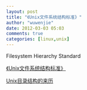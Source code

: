 ```yaml
---
layout: post
title: "《Unix文件系统结构标准》"
author: "wuwenjie"
date: 2012-03-03 05:03
comments: true
categories: [linux,unix]
---
```

Filesystem Hierarchy Standard

<a title="Filesystem Hierarchy Standard" href="http://www.pathname.com/fhs/pub/fhs-2.3.html" target="_blank">《Unix文件系统结构标准》</a>

<a title="a_history_of_unix_directory_structure" href="http://www.ruanyifeng.com/blog/2012/02/a_history_of_unix_directory_structure.html" target="_blank">Unix目录结构的来历</a>
